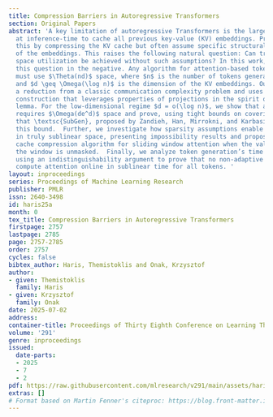 ```yaml
---
title: Compression Barriers in Autoregressive Transformers
section: Original Papers
abstract: 'A key limitation of autoregressive Transformers is the large memory needed
  at inference-time to cache all previous key-value (KV) embeddings. Prior works address
  this by compressing the KV cache but often assume specific structural properties
  of the embeddings. This raises the following natural question: Can truly sublinear
  space utilization be achieved without such assumptions? In this work, we answer
  this question in the negative. Any algorithm for attention-based token generation
  must use $\Theta(nd)$ space, where $n$ is the number of tokens generated so far
  and $d \geq \Omega(\log n)$ is the dimension of the KV embeddings. Our proof involves
  a reduction from a classic communication complexity problem and uses a randomized
  construction that leverages properties of projections in the spirit of the Johnson-Linderstrauss
  lemma. For the low-dimensional regime $d = o(\log n)$, we show that any algorithm
  requires $\Omega(de^d)$ space and prove, using tight bounds on covering numbers,
  that \textsc{SubGen}, proposed by Zandieh, Han, Mirrokni, and Karbasi (2024), matches
  this bound.  Further, we investigate how sparsity assumptions enable token generation
  in truly sublinear space, presenting impossibility results and proposing a new KV
  cache compression algorithm for sliding window attention when the value cache outside
  the window is unmasked.  Finally, we analyze token generation’s time complexity,
  using an indistinguishability argument to prove that no non-adaptive algorithm can
  compute attention online in sublinear time for all tokens. '
layout: inproceedings
series: Proceedings of Machine Learning Research
publisher: PMLR
issn: 2640-3498
id: haris25a
month: 0
tex_title: Compression Barriers in Autoregressive Transformers
firstpage: 2757
lastpage: 2785
page: 2757-2785
order: 2757
cycles: false
bibtex_author: Haris, Themistoklis and Onak, Krzysztof
author:
- given: Themistoklis
  family: Haris
- given: Krzysztof
  family: Onak
date: 2025-07-02
address:
container-title: Proceedings of Thirty Eighth Conference on Learning Theory
volume: '291'
genre: inproceedings
issued:
  date-parts:
  - 2025
  - 7
  - 2
pdf: https://raw.githubusercontent.com/mlresearch/v291/main/assets/haris25a/haris25a.pdf
extras: []
# Format based on Martin Fenner's citeproc: https://blog.front-matter.io/posts/citeproc-yaml-for-bibliographies/
---
```

